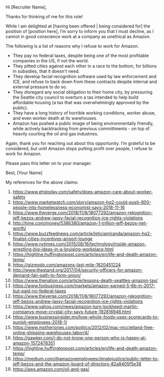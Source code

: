Hi [Recruiter Name],

Thanks for thinking of me for this role!

While I am delighted at [having been offered | being considered for] the position of [position here], I’m sorry to inform you that I must decline, as I cannot in good conscience work at a company as unethical as Amazon.

The following is a list of reasons why I refuse to work for Amazon.

- They pay no federal taxes, despite being one of the most profitable companies in the US, if not the world.
- They pitted cities against each other in a race to the bottom, for billions in subsidies, that it doesn't need.
- They develop facial recognition software used by law enforcement and ICE, and refuse to back down from these contracts despite internal and external pressure to do so.
- They disregard any social obligation to their home city, by pressuring the Seattle city council to overturn a tax intended to help build affordable housing (a tax that was overwhelmingly approved by the public).
- They have a long history of horrible working conditions, worker abuse, and even worker death at its warehouses.
- Amazon has pushed a public image of being environmentally friendly, while actively backtracking from previous committments - on top of heavily courting the oil and gas industries.

Again, thank you for reaching out about this opportunity. I’m grateful to be considered, but until Amazon stops putting profit over people, I refuse to work for Amazon.

Please pass this letter on to your manager.

Best,
[Your Name]

My references for the above claims:
1. https://www.ehstoday.com/safety/does-amazon-care-about-worker-safety
2. https://www.marketwatch.com/story/amazon-hq2-could-push-800-people-into-homelessness-economist-says-2018-11-16
3. https://www.theverge.com/2018/11/8/18077292/amazon-rekognition-jeff-bezos-andrew-jassy-facial-recognition-ice-rights-violations
4. http://time.com/money/5386380/amazon-1-trillion-jeff-bezos-net-worth/
5. https://www.buzzfeednews.com/article/leticiamiranda/amazon-hq2-finalist-cities-incentives-airport-lounge
6. https://www.nytimes.com/2015/08/16/technology/inside-amazon-wrestling-big-ideas-in-a-bruising-workplace.html
7. https://highline.huffingtonpost.com/articles/en/life-and-death-amazon-temp/
8. https://gizmodo.com/amazons-last-mile-1820451224
9. http://www.thestand.org/2017/04/security-officers-for-amazon-demand-fair-path-to-form-union/
10. https://www.thenation.com/article/lessons-death-seattles-amazon-tax/
11. https://www.foxbusiness.com/markets/amazon-earned-5-6b-in-2017-but-paid-no-federal-taxes
12. https://www.theverge.com/2018/11/8/18077292/amazon-rekognition-jeff-bezos-andrew-jassy-facial-recognition-ice-rights-violations
13. https://www.yahoo.com/news/amazon-turn-lockheed-martin-companys-move-crystal-city-says-future-192816946.html
14. https://www.businessinsider.my/how-whole-foods-uses-scorecards-to-punish-employees-2018-1/
15. https://www.motherjones.com/politics/2012/02/mac-mcclelland-free-online-shipping-warehouses-labor/4/
16. https://gawker.com/i-do-not-know-one-person-who-is-happy-at-amazon-1572478351
17. https://highline.huffingtonpost.com/articles/en/life-and-death-amazon-temp/
18. https://medium.com/@amazonemployeesclimatejustice/public-letter-to-jeff-bezos-and-the-amazon-board-of-directors-82a8405f5e38
19. https://aws.amazon.com/oil-and-gas/
